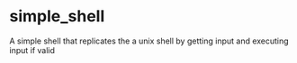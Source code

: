 # simple_shell
A simple shell that replicates the a unix shell by getting input and executing input if valid
